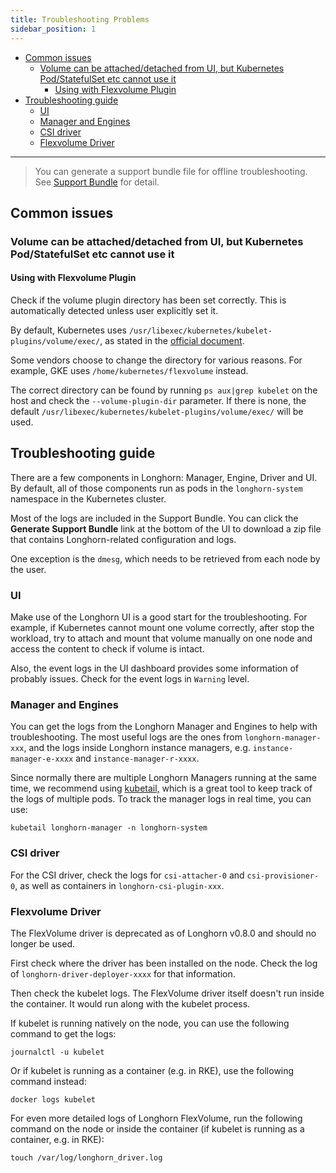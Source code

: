 ```yaml
---
title: Troubleshooting Problems
sidebar_position: 1
---
```


- [Common issues](#common-issues)
  - [Volume can be attached/detached from UI, but Kubernetes Pod/StatefulSet etc cannot use it](#volume-can-be-attacheddetached-from-ui-but-kubernetes-podstatefulset-etc-cannot-use-it)
    - [Using with Flexvolume Plugin](#using-with-flexvolume-plugin)
- [Troubleshooting guide](#troubleshooting-guide)
  - [UI](#ui)
  - [Manager and Engines](#manager-and-engines)
  - [CSI driver](#csi-driver)
  - [Flexvolume Driver](#flexvolume-driver)

---

> You can generate a support bundle file for offline troubleshooting. See [Support Bundle](../support-bundle) for detail.

## Common issues
### Volume can be attached/detached from UI, but Kubernetes Pod/StatefulSet etc cannot use it

#### Using with Flexvolume Plugin
Check if the volume plugin directory has been set correctly. This is automatically detected unless user explicitly set it.

By default, Kubernetes uses `/usr/libexec/kubernetes/kubelet-plugins/volume/exec/`, as stated in the [official document](https://github.com/kubernetes/community/blob/master/contributors/devel/sig-storage/flexvolume.md/#prerequisites).

Some vendors choose to change the directory for various reasons. For example, GKE uses `/home/kubernetes/flexvolume` instead.

The correct directory can be found by running `ps aux|grep kubelet` on the host and check the `--volume-plugin-dir` parameter. If there is none, the default `/usr/libexec/kubernetes/kubelet-plugins/volume/exec/` will be used.

## Troubleshooting guide

There are a few components in Longhorn: Manager, Engine, Driver and UI. By default, all of those components run as pods in the `longhorn-system` namespace in the Kubernetes cluster.

Most of the logs are included in the Support Bundle. You can click the **Generate Support Bundle** link at the bottom of the UI to download a zip file that contains Longhorn-related configuration and logs.

One exception is the `dmesg`, which needs to be retrieved from each node by the user.

### UI
Make use of the Longhorn UI is a good start for the troubleshooting. For example, if Kubernetes cannot mount one volume correctly, after stop the workload, try to attach and mount that volume manually on one node and access the content to check if volume is intact.

Also, the event logs in the UI dashboard provides some information of probably issues. Check for the event logs in `Warning` level.

### Manager and Engines
You can get the logs from the Longhorn Manager and Engines to help with troubleshooting. The most useful logs are the ones from `longhorn-manager-xxx`, and the logs inside Longhorn instance managers, e.g. `instance-manager-e-xxxx` and `instance-manager-r-xxxx`.

Since normally there are multiple Longhorn Managers running at the same time, we recommend using [kubetail,](https://github.com/johanhaleby/kubetail) which is a great tool to keep track of the logs of multiple pods. To track the manager logs in real time, you can use:

```
kubetail longhorn-manager -n longhorn-system
```


### CSI driver

For the CSI driver, check the logs for `csi-attacher-0` and `csi-provisioner-0`, as well as containers in `longhorn-csi-plugin-xxx`.

### Flexvolume Driver

The FlexVolume driver is deprecated as of Longhorn v0.8.0 and should no longer be used.

First check where the driver has been installed on the node. Check the log of `longhorn-driver-deployer-xxxx` for that information.

Then check the kubelet logs. The FlexVolume driver itself doesn't run inside the container. It would run along with the kubelet process.

If kubelet is running natively on the node, you can use the following command to get the logs:
```
journalctl -u kubelet
```

Or if kubelet is running as a container (e.g. in RKE), use the following command instead:
```
docker logs kubelet
```

For even more detailed logs of Longhorn FlexVolume, run the following command on the node or inside the container (if kubelet is running as a container, e.g. in RKE):
```
touch /var/log/longhorn_driver.log
```
